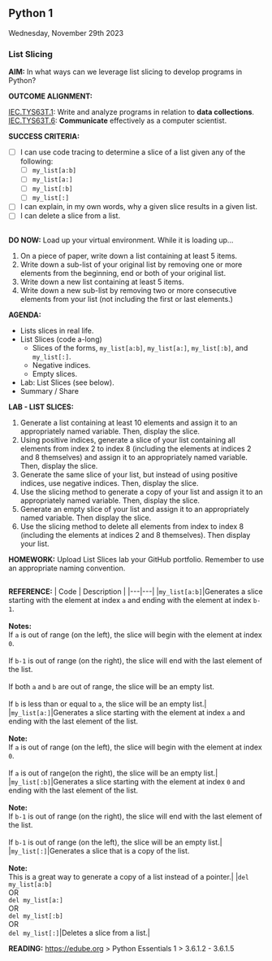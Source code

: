 ## Python 1
Wednesday, November 29th 2023<BR>

### **List Slicing**

**AIM:** In what ways can we leverage list slicing to develop programs in Python?

**OUTCOME ALIGNMENT:**

<ins>IEC.TYS63T.1</ins>: Write and analyze programs in relation to **data collections**.
<br><ins>IEC.TYS63T.6</ins>: **Communicate** effectively as a computer scientist.

**SUCCESS CRITERIA:**

- [ ] I can use code tracing to determine a slice of a list given any of the following:
    - [ ] `my_list[a:b]`
    - [ ] `my_list[a:]`
    - [ ] `my_list[:b]`
    - [ ] `my_list[:]`
- [ ] I can explain, in my own words, why a given slice results in a given list.
- [ ] I can delete a slice from a list.
        
##

**DO NOW:**  Load up your virtual environment.  While it is loading up...

1. On a piece of paper, write down a list containing at least 5 items.
2. Write down a sub-list of your original list by removing one or more elements from the beginning, end or both of your original list.
3. Write down a new list containing at least 5 items.
4. Write down a new sub-list by removing two or more consecutive elements from your list (not including the first or last elements.)
   
**AGENDA:**  

* Lists slices in real life.
* List Slices (code a-long)
    * Slices of the forms, `my_list[a:b]`, `my_list[a:]`, `my_list[:b]`, and `my_list[:]`.
    * Negative indices.
    * Empty slices.
* Lab: List Slices (see below).
* Summary / Share
  
**LAB - LIST SLICES:**

1. Generate a list containing at least 10 elements and assign it to an appropriately named variable.  Then, display the slice.
2. Using positive indices, generate a slice of your list containing all elements from index 2 to index 8 (including the elements at indices 2 and 8 themselves) and assign it to an appropriately named variable.  Then, display the slice.
3.  Generate the same slice of your list, but instead of using positive indices, use negative indices.  Then, display the slice.
4.  Use the slicing method to generate a copy of your list and assign it to an appropriately named variable.  Then, display the slice.
5.  Generate an empty slice of your list and assign it to an appropriately named variable.  Then display the slice.
6.  Use the slicing method to delete all elements from index to index 8 (including the elements at indices 2 and 8 themselves).  Then display your list.


**HOMEWORK:** Upload List Slices lab your GitHub portfolio.  Remember to use an appropriate naming convention.

##

**REFERENCE:**
| Code | Description | 
|---|---|
|`my_list[a:b]`|Generates a slice starting with the element at index `a` and ending with the element at index `b-1`.<br><br>**Notes:** <br>If `a` is out of range (on the left), the slice will begin with the element at index `0`.<br><br>If `b-1` is out of range (on the right), the slice will end with the last element of the list.<br><br>If both `a` and `b` are out of range, the slice will be an empty list.<br><br>If `b` is less than or equal to `a`, the slice will be an empty list.|
|`my_list[a:]`|Generates a slice starting with the element at index `a` and ending with the last element of the list.<br><br>**Note:** <br>If `a` is out of range (on the left), the slice will begin with the element at index `0`.<br><br>If `a` is out of range(on the right), the slice will be an empty list.|
|`my_list[:b]`|Generates a slice starting with the element at index `0` and ending with the last element of the list.<br><br>**Note:** <br>If `b-1` is out of range (on the right), the slice will end with the last element of the list.<br><br>If `b-1` is out of range (on the left), the slice will be an empty list.|
|`my_list[:]`|Generates a slice that is a copy of the list.<br><br>**Note:** <br>This is a great way to generate a copy of a list instead of a pointer.|
|`del my_list[a:b]`<br>OR<br>`del my_list[a:]`<br>OR<br>`del my_list[:b]`<br>OR<br>`del my_list[:]`|Deletes a slice from a list.|

**READING:** https://edube.org > Python Essentials 1 > 3.6.1.2 - 3.6.1.5
